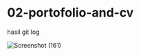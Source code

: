 # 02-portofolio-and-cv

hasil git log

![Screenshot (161)](https://user-images.githubusercontent.com/90668216/134152141-ac9fe8d7-f38e-4594-ad8b-8502c354d648.png)
